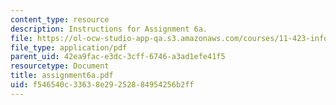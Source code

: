 ```yaml
---
content_type: resource
description: Instructions for Assignment 6a.
file: https://ol-ocw-studio-app-qa.s3.amazonaws.com/courses/11-423-information-and-communication-technologies-in-community-development-spring-2004/f546540c33638e29252884954256b2ff_assignment6a.pdf
file_type: application/pdf
parent_uid: 42ea9fac-e3dc-3cff-6746-a3ad1efe41f5
resourcetype: Document
title: assignment6a.pdf
uid: f546540c-3363-8e29-2528-84954256b2ff
---
```

